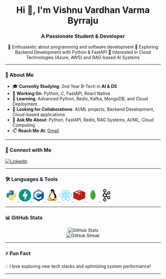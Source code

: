 <h1 align="center">Hi 👋, I'm Vishnu Vardhan Varma Byrraju</h1>
<h3 align="center">A Passionate Student & Developer</h3>

<p align="center">
  🔹 Enthusiastic about programming and software development  
  🔹 Exploring Backend Development with Python & FastAPI  
  🔹 Interested in Cloud Technologies (Azure, AWS) and RAG-based AI Systems  
</p>

---

### 🚀 About Me  
- 🎓 **Currently Studying**: 2nd Year B-Tech in **AI & DS**  
- 🔭 **Working On**: Python, C, FastAPI, React Native  
- 🌱 **Learning**: Advanced Python, Redis, Kafka, MongoDB, and Cloud Deployment  
- 🤝 **Looking for Collaborations**: AI/ML projects, Backend Development, Cloud-based applications  
- 💬 **Ask Me About**: Python, FastAPI, Redis, RAG Systems, AI/ML, Cloud Computing  
- 📫 **Reach Me At**: [Gmail](mailto:byrrajuvishnuvardhan@gmail.com)  

---

### 📲 Connect with Me  
<p align="left">
  <a href="https://www.linkedin.com/in/vishnu-vardhan-varma-byrraju-496633247" target="_blank">
    <img align="center" src="https://raw.githubusercontent.com/rahuldkjain/github-profile-readme-generator/master/src/images/icons/Social/linked-in-alt.svg" alt="LinkedIn" height="30" width="40" />
  </a>
</p>

---

### 🛠️ Languages & Tools  
<p align="left">
  <a href="https://www.python.org/" target="_blank" rel="noreferrer">
    <img src="https://raw.githubusercontent.com/devicons/devicon/master/icons/python/python-original.svg" alt="Python" width="40" height="40"/>
  </a>
  <a href="https://fastapi.tiangolo.com/" target="_blank" rel="noreferrer">
    <img src="https://raw.githubusercontent.com/devicons/devicon/master/icons/fastapi/fastapi-original.svg" alt="FastAPI" width="40" height="40"/>
  </a>
  <a href="https://www.cprogramming.com/" target="_blank" rel="noreferrer">
    <img src="https://raw.githubusercontent.com/devicons/devicon/master/icons/c/c-original.svg" alt="C" width="40" height="40"/>
  </a>
  <a href="https://www.linux.org/" target="_blank" rel="noreferrer">
    <img src="https://raw.githubusercontent.com/devicons/devicon/master/icons/linux/linux-original.svg" alt="Linux" width="40" height="40"/>
  </a>
  <a href="https://reactnative.dev/" target="_blank" rel="noreferrer">
    <img src="https://raw.githubusercontent.com/devicons/devicon/master/icons/react/react-original.svg" alt="React Native" width="40" height="40"/>
  </a>
  <a href="https://redis.io/" target="_blank" rel="noreferrer">
    <img src="https://raw.githubusercontent.com/devicons/devicon/master/icons/redis/redis-original.svg" alt="Redis" width="40" height="40"/>
  </a>
  <a href="https://www.mongodb.com/" target="_blank" rel="noreferrer">
    <img src="https://raw.githubusercontent.com/devicons/devicon/master/icons/mongodb/mongodb-original.svg" alt="MongoDB" width="40" height="40"/>
  </a>
  <a href="https://kafka.apache.org/" target="_blank" rel="noreferrer">
    <img src="https://raw.githubusercontent.com/devicons/devicon/master/icons/apachekafka/apachekafka-original.svg" alt="Kafka" width="40" height="40"/>
  </a>
</p>

---

### 📊 GitHub Stats  
<p align="center">
  <img src="https://github-readme-stats.vercel.app/api?username=VishnuVardhanVarma&show_icons=true&theme=radical" alt="GitHub Stats" />
  <br />
  <img src="https://github-readme-streak-stats.herokuapp.com/?user=VishnuVardhanVarma&theme=radical" alt="GitHub Streak" />
</p>

---

### ⚡ Fun Fact  
💡 I love exploring new tech stacks and optimizing system performance!

---

